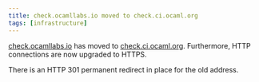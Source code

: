 ```yaml
---
title: check.ocamllabs.io moved to check.ci.ocaml.org
tags: [infrastructure]
---
```


[check.ocamllabs.io](http://check.ocamllabs.io) has moved to [check.ci.ocaml.org](https://check.ci.ocaml.org). Furthermore, HTTP connections are now upgraded to HTTPS.

There is an HTTP 301 permanent redirect in place for the old address.
